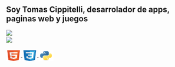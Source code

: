 ## Soy Tomas Cippitelli, desarrolador de apps, paginas web y juegos
<div align="left">
  <a href="https://github.com/TomasCippi">
  <img height="180em" src="https://github-readme-stats.vercel.app/api?username=TomasCippi&show_icons=true&title_color=0053ff&text_color=ffffff&bg_color=303243&border_color=ffffff"/>
</div>
<div>
    <img height="180em" src="https://github-readme-stats.vercel.app/api/top-langs/?username=TomasCippi&layout=compact&langs_count=7&title_color=0053ff&text_color=ffffff&bg_color=303243&border_color=ffffff">  
</div>
<div style="display: inline_block"><br>
  <img align="center" alt="Rafa-HTML" height="30" width="40" src="https://raw.githubusercontent.com/devicons/devicon/master/icons/html5/html5-original.svg">
  <img align="center" alt="Rafa-CSS" height="30" width="40" src="https://raw.githubusercontent.com/devicons/devicon/master/icons/css3/css3-original.svg">
  <img align="center" alt="Rafa-Python" height="30" width="40" src="https://raw.githubusercontent.com/devicons/devicon/master/icons/python/python-original.svg">
</div>
